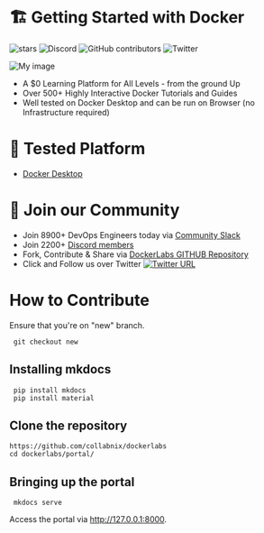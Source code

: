 # 🏗️ Getting Started with Docker 

![stars](https://img.shields.io/github/stars/collabnix/dockerlabs)
![Discord](https://img.shields.io/discord/1020180904129335379)
![GitHub contributors](https://img.shields.io/github/contributors/collabnix/dockerlabs)
![Twitter](https://img.shields.io/twitter/follow/collabnix?style=social)


![My image](https://raw.githubusercontent.com/collabnix/dockerlabs/master/images/dockerlabs.jpeg)

- A $0 Learning Platform for All Levels - from the ground Up
- Over 500+ Highly Interactive Docker Tutorials and Guides
- Well tested on Docker Desktop  and can be run on Browser (no Infrastructure required)


# 🚀 Tested Platform 

- [Docker Desktop](https://www.docker.com/products/docker-desktop)


# 📝 Join our Community

- Join 8900+ DevOps Engineers today via [Community Slack](https://launchpass.com/collabnix)
- Join 2200+ [Discord members](https://discord.gg/QEkCXAXYSe)
- Fork, Contribute & Share via [DockerLabs GITHUB Repository](https://github.com/collabnix/dockerlabs)
-  Click and Follow us over Twitter [![Twitter URL](https://img.shields.io/twitter/url/https/twitter.com/fold_left.svg?style=social&label=Follow%20%40collabnix)](https://twitter.com/collabnix)


# How to Contribute

Ensure that you're on "new" branch.

```
 git checkout new
```

## Installing mkdocs

```
 pip install mkdocs
 pip install material
```


## Clone the repository


```
https://github.com/collabnix/dockerlabs
cd dockerlabs/portal/
```

## Bringing up the portal

```
 mkdocs serve
```

Access the portal via http://127.0.0.1:8000.


